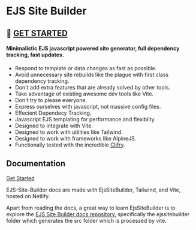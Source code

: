 # EJS Site Builder

## :sunrise_over_mountains: [GET STARTED](https://ejs-site-builder.netlify.app/guide/workflow/)

#### Minimalistic EJS javascript powered site generator, full dependency tracking, fast updates.

- Respond to template or data changes as fast as possible.
- Avoid unnecessary site rebuilds like the plague with first class dependency tracking.
- Don't add extra features that are already solved by other tools.
- Take advantage of existing awesome dev tools like Vite.
- Don't try to please everyone.
- Express ourselves with javascript, not massive config files.
- Effecient Dependecy Tracking.
- Javascript EJS templating for performance and flexibilty.
- Designed to integrate with Vite.
- Designed to work with utilities like Tailwind.
- Designed to work with frameworks like AlpineJS.
- Functionally tested with the incredible [Clifry](https://github.com/jaunt/clifry).

## Documentation

[Get Started](https://ejs-site-builder.netlify.app/guide/workflow/)

EJS-Site-Builder docs are made with EjsSiteBuilder, Tailwind, and Vite, hosted on Netlify.

Apart from reading the docs, a great way to learn EjsSiteBuilder is to explore the [EJS Site Builder docs repository](https://github.com/jaunt/EJS-Site-Builder-Docs), specifically the ejssitebuilder folder which generates the src folder which is processed by vite.
